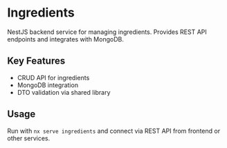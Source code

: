 # Ingredients

NestJS backend service for managing ingredients. Provides REST API endpoints and integrates with MongoDB.

## Key Features
- CRUD API for ingredients
- MongoDB integration
- DTO validation via shared library

## Usage
Run with `nx serve ingredients` and connect via REST API from frontend or other services.

